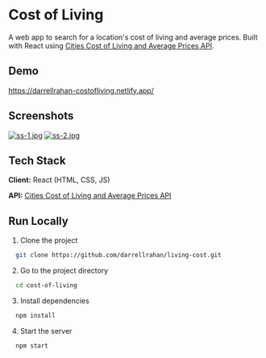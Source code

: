 # Cost of Living

A web app to search for a location's cost of living and average prices. Built with React using [Cities Cost of Living and Average Prices API](https://rapidapi.com/zyla-labs-zyla-labs-default/api/cities-cost-of-living-and-average-prices-api).

## Demo

https://darrellrahan-costofliving.netlify.app/

## Screenshots

[![ss-1.jpg](https://i.postimg.cc/7YT479CX/ss-1.jpg)](https://postimg.cc/tYy8GhNV)
[![ss-2.jpg](https://i.postimg.cc/DyVvxR3R/ss-2.jpg)](https://postimg.cc/s1cCX6XJ)

## Tech Stack

**Client:** React (HTML, CSS, JS)

**API:** [Cities Cost of Living and Average Prices API](https://rapidapi.com/zyla-labs-zyla-labs-default/api/cities-cost-of-living-and-average-prices-api)

## Run Locally

1. Clone the project

```bash
  git clone https://github.com/darrellrahan/living-cost.git
```

2. Go to the project directory

```bash
  cd cost-of-living
```

3. Install dependencies

```bash
  npm install
```

4. Start the server

```bash
  npm start
```
